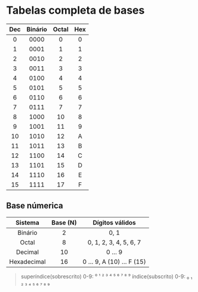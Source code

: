 # Tabelas completa de bases

| Dec | Binário | Octal | Hex |
| :-: | :-----: | :---: | :-: |
|  0  |  0000   |   0   |  0  |
|  1  |  0001   |   1   |  1  |
|  2  |  0010   |   2   |  2  |
|  3  |  0011   |   3   |  3  |
|  4  |  0100   |   4   |  4  |
|  5  |  0101   |   5   |  5  |
|  6  |  0110   |   6   |  6  |
|  7  |  0111   |   7   |  7  |
|  8  |  1000   |  10   |  8  |
|  9  |  1001   |  11   |  9  |
| 10  |  1010   |  12   |  A  |
| 11  |  1011   |  13   |  B  |
| 12  |  1100   |  14   |  C  |
| 13  |  1101   |  15   |  D  |
| 14  |  1110   |  16   |  E  |
| 15  |  1111   |  17   |  F  |

## Base númerica

|   Sistema   | Base (N) |    Dígitos válidos     |
| :---------: | :------: | :--------------------: |
|   Binário   |    2     |          0, 1          |
|    Octal    |    8     | 0, 1, 2, 3, 4, 5, 6, 7 |
|   Decimal   |    10    |         0 … 9          |
| Hexadecimal |    16    | 0 … 9, A (10) … F (15) |

> superíndice(sobrescrito) 0-9: ⁰ ¹ ² ³ ⁴ ⁵ ⁶ ⁷ ⁸ ⁹
> índice(subscrito) 0-9: ₀ ₁ ₂ ₃ ₄ ₅ ₆ ₇ ₈ ₉
